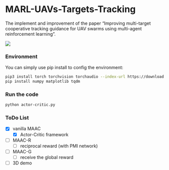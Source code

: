 # MARL-UAVs-Targets-Tracking
The implement and improvement of the paper “Improving multi-target cooperative tracking guidance for UAV swarms using multi-agent reinforcement learning”.

![](https://github.com/tjuDavidWang/MARL-UAVs-Targets-Tracking/blob/main/imgs/2d-demo.png)

### Environment

You can simply use pip install to config the environment:

```sh
pip3 install torch torchvision torchaudio --index-url https://download.pytorch.org/whl/cu118
pip install numpy matplotlib tqdm
```

### Run the code

```sh
python actor-critic.py
```

### ToDo List

- [x] vanilla MAAC
  - [x] Actor-Critic framework
- [ ] MAAC-R
  - [ ] reciprocal reward (with PMI network)
- [ ] MAAC-G
  - [ ] receive the global reward
- [ ] 3D demo